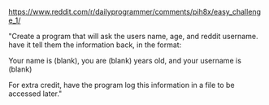 
https://www.reddit.com/r/dailyprogrammer/comments/pih8x/easy_challenge_1/

"Create a program that will ask the users name, age, and reddit username. have it tell them the information back, in the format:

Your name is (blank), you are (blank) years old, and your username is (blank)

For extra credit, have the program log this information in a file to be accessed later."